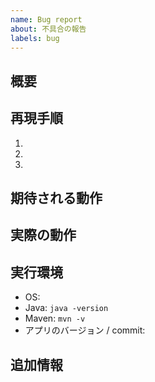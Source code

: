 ```yaml
---
name: Bug report
about: 不具合の報告
labels: bug
---
```


## 概要
<!-- バグの簡潔な説明 -->

## 再現手順
1. 
2. 
3. 

## 期待される動作
<!-- 本来期待していた結果 -->

## 実際の動作
<!-- 実際に発生した結果・エラーメッセージなど -->

## 実行環境
- OS: 
- Java: `java -version`
- Maven: `mvn -v`
- アプリのバージョン / commit:

## 追加情報
<!-- ログやスクリーンショット、補足事項など -->
